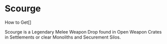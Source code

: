 # Scourge

How to Get[]
 	 	 	 		 			 		 		 		 	 
Scourge is a Legendary Melee Weapon Drop found in Open Weapon Crates in Settlements or clear Monoliths and Securement Silos.
